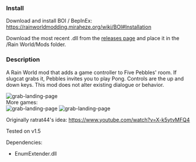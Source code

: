 ### Install
Download and install BOI / BepInEx: https://rainworldmodding.miraheze.org/wiki/BOI#Installation

Download the most recent .dll from the [releases page](https://github.com/woutkolkman/fivepebblespong/releases) and place it in the /Rain World/Mods folder.


### Description
A Rain World mod that adds a game controller to Five Pebbles' room. If slugcat grabs it, Pebbles invites you to play Pong. Controls are the up and down keys. This mod does not alter existing dialogue or behavior.

![grab-landing-page](https://github.com/woutkolkman/fivepebblespong/blob/master/gifs/fivepebblespong.gif)  
More games:  
![grab-landing-page](https://github.com/woutkolkman/fivepebblespong/blob/master/gifs/fivepebblesbreakout.gif)
![grab-landing-page](https://github.com/woutkolkman/fivepebblespong/blob/master/gifs/fivepebblesgrabdot.gif)

Originally ratrat44's idea: https://www.youtube.com/watch?v=X-k5ytvMFQ4

Tested on v1.5

Dependencies:
- EnumExtender.dll
